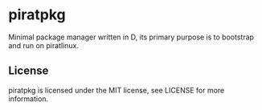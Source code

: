 # piratpkg

Minimal package manager written in D, its primary purpose is to bootstrap and run on piratlinux.

## License

piratpkg is licensed under the MIT license, see LICENSE for more information.